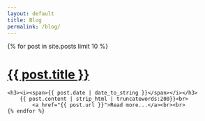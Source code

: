 ```yaml
---
layout: default
title: Blog
permalink: /blog/
---
```

<u1>
	{% for post in site.posts limit 10 %}
	<h1><a href="{{ site.baseurl }}{{ post.url }}">{{ post.title }}</a></h1>

	<h3><i><span>{{ post.date | date_to_string }}</span></i></h3>
	    {{ post.content | strip_html | truncatewords:200}}<br>
	        <a href="{{ post.url }}">Read more...</a><br><br>
	{% endfor %}
</u1>
